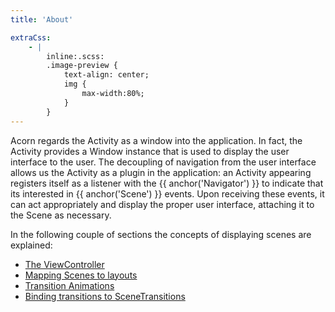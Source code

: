 ```yaml
---
title: 'About'

extraCss:
    - |
        inline:.scss:
        .image-preview {
            text-align: center;
            img {
                max-width:80%;
            }
        }
---
```


Acorn regards the Activity as a window into the application.
In fact, the Activity provides a Window instance that is used to display the user
interface to the user.
The decoupling of navigation from the user interface allows us the Activity as a
plugin in the application: an Activity appearing registers itself as a listener
with the {{ anchor('Navigator') }} to indicate that its interested in
{{ anchor('Scene') }} events.
Upon receiving these events, it can act appropriately and display the proper user
interface, attaching it to the Scene as necessary.

In the following couple of sections the concepts of displaying scenes are
explained:

 - [The ViewController](viewcontroller)
 - [Mapping Scenes to layouts](mapping_scenes_layouts)
 - [Transition Animations](transition_animations)
 - [Binding transitions to SceneTransitions](mapping_transitions)

